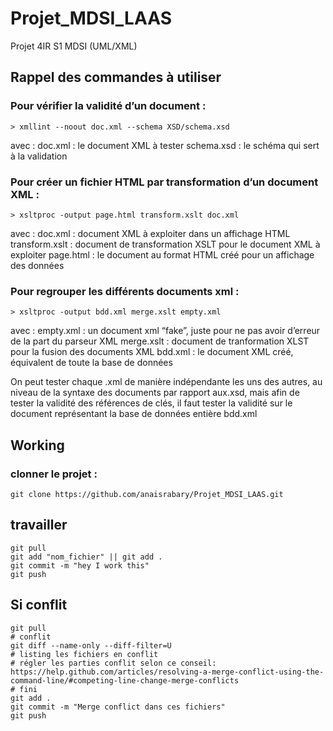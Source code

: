# Projet_MDSI_LAAS
Projet 4IR S1 MDSI (UML/XML) 

## Rappel des commandes à utiliser

### Pour vérifier la validité d’un document :
```
> xmllint --noout doc.xml --schema XSD/schema.xsd
```
avec :
doc.xml : le document XML à tester
schema.xsd : le schéma qui sert à la validation


### Pour créer un fichier HTML par transformation d’un document XML :
```
> xsltproc -output page.html transform.xslt doc.xml
```
avec :
doc.xml : document XML à exploiter dans un affichage HTML
transform.xslt : document de transformation XSLT pour le document XML à exploiter
page.html : le document au format HTML créé pour un affichage des données


### Pour regrouper les différents documents xml : 
```
> xsltproc -output bdd.xml merge.xslt empty.xml
```
avec : 
empty.xml : un document xml “fake”, juste pour ne pas avoir d’erreur de la part du parseur XML
merge.xslt : document de tranformation XLST pour la fusion des documents XML
bdd.xml : le document XML créé, équivalent de toute la base de données


On peut tester chaque .xml de manière indépendante les uns des autres, au niveau de la syntaxe des documents par rapport aux.xsd, mais afin de tester la validité des références de clés, il faut tester la validité sur le document représentant la base de données entière bdd.xml

## Working
### clonner le projet :
```
git clone https://github.com/anaisrabary/Projet_MDSI_LAAS.git
```
## travailler
```
git pull
git add "nom_fichier" || git add .
git commit -m "hey I work this"
git push
```

## Si conflit
```
git pull
# conflit
git diff --name-only --diff-filter=U
# listing les fichiers en conflit
# régler les parties conflit selon ce conseil: https://help.github.com/articles/resolving-a-merge-conflict-using-the-command-line/#competing-line-change-merge-conflicts
# fini
git add .
git commit -m "Merge conflict dans ces fichiers"
git push
```
